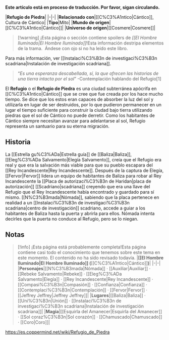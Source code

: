 **Este artículo está en proceso de traducción. Por favor, sigan circulando.**


|**Refugio de Piedra**|
|-|-|
|**Relacionado con**|[[C%C3%A1ntico\|Cántico]], Cultura de Cántico|
|**Tipo**|Mito|
|**Mundo de origen**|[[C%C3%A1ntico\|Cántico]]|
|**Universo de origen**|[[Cosmere\|Cosmere]]|

> [!warning] ¡Esta página o sección contiene spoilers de *[[El Hombre Iluminado\|El Hombre Iluminado]]*!Esta información destripa elementos de la trama.  Ándese con ojo si no ha leido este libro.

Para más información, ver [[Instalaci%C3%B3n de investigaci%C3%B3n scadriana\|Instalación de investigación scadriana]].
>“*Es una esperanza descabellada, sí, la que ofrecen las historias de una tierra intacta por el sol*”
\-Contemplación hablando del Refugio[1]

El **Refugio** o el **Refugio de Piedra** es una ciudad subterránea apócrifa en [[C%C3%A1ntico\|Cántico]] que se cree que fue creada por los  hace mucho tiempo. Se dice que los estos eran capaces de absorber la luz del sol y utilizarla en lugar de ser destruidos, por lo que pudieron permanecer en un lugar el tiempo suficiente para construir la ciudad bajo tierra utilizando piedras que el sol de Cántico no puede derretir. Como los habitantes de Cántico siempre necesitan avanzar para adelantarse al sol, Refugio representa un santuario para su eterna migración.

## Historia
La [[Estrella gu%C3%ADa\|Estrella guía]] de [[Baliza\|Baliza]], [[Eleg%C3%ADa Salvamento\|Elegía Salvamento]], creía que el Refugio era real y que era la salvación más viable para que su pueblo escapara del [[Rey Incandescente\|Rey Incandescente]]. Después de la captura de Elegía, [[Fervor\|Fervor]] lidera un equipo de habitantes de Baliza para robar al Rey Incandescente la [[Placa de autorizaci%C3%B3n de Haridan\|placa de autorización]] [[Scadriano\|scadriana]] creyendo que era una llave del Refugio que el Rey Incandescente había encontrado y guardado para sí mismo. [[N%C3%B3mada\|Nómada]], sabiendo que la placa pertenece en realidad a un [[Instalaci%C3%B3n de investigaci%C3%B3n scadriana\|centro de investigación]] scadriano, accede a guiar a los habitantes de Baliza hasta la puerta y abrirla para ellos. Nómada intenta decirles que la puerta no conduce al Refugio, pero se lo niegan.

## Notas

> [!info] ¡Esta página está probablemente completa!Esta página contiene casi todo el conocimiento que tenemos sobre este tema en este momento.
El contenido no ha sido revisado todavía.
|**[[El Hombre Iluminado\|El Hombre Iluminado]] (**[[C%C3%A1ntico\|Cántico]]**)**|
|-|-|
|**Personajes**|[[N%C3%B3mada\|Nómada]] · [[Auxiliar\|Auxiliar]] · [[Rebeke Salvamento\|Rebeke]] · [[Eleg%C3%ADa Salvamento\|Elegía]] · [[Rey Incandescente\|Rey Incandescente]] · [[Compasi%C3%B3n\|Compasión]] · [[Confianza\|Confianza]] · [[Contemplaci%C3%B3n\|Contemplación]] · [[Fervor\|Fervor]] · [[Jeffrey Jeffrey\|Jeffrey Jeffrey]]|
|**Lugares**|[[Baliza\|Baliza]] · [[Uni%C3%B3n\|Unión]] · [[Instalaci%C3%B3n de investigaci%C3%B3n scadriana\|Instalación de investigación scadriana]]|
|**Magia**|[[Esquirla del Amanecer\|Esquirla del Amanecer]] · [[Sol coraz%C3%B3n\|Sol corazón]] · [[Chamuscado\|Chamuscado]] · [[Coro\|Coro]]|



https://es.coppermind.net/wiki/Refugio_de_Piedra